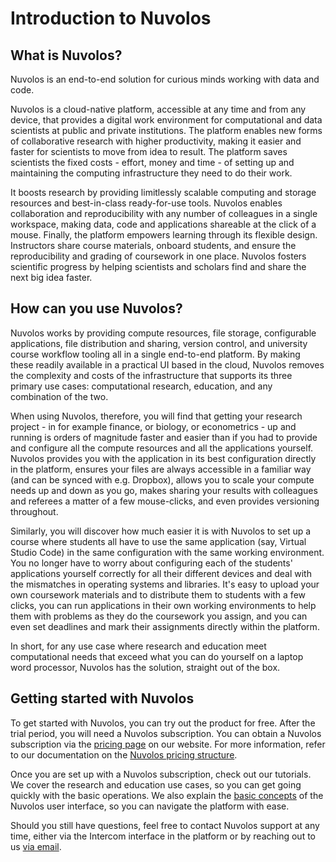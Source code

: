 # Introduction to Nuvolos

## What is Nuvolos?

Nuvolos is an end-to-end solution for curious minds working with data and code.

Nuvolos is a cloud-native platform, accessible at any time and from any device, that provides a digital work environment for computational and data scientists at public and private institutions. The platform enables new forms of collaborative research with higher productivity, making it easier and faster for scientists to move from idea to result. The platform saves scientists the fixed costs - effort, money and time - of setting up and maintaining the computing infrastructure they need to do their work.

It boosts research by providing limitlessly scalable computing and storage resources and best-in-class ready-for-use tools. Nuvolos enables collaboration and reproducibility with any number of colleagues in a single workspace, making data, code and applications shareable at the click of a mouse. Finally, the platform empowers learning through its flexible design. Instructors share course materials, onboard students, and ensure the reproducibility and grading of coursework in one place. Nuvolos fosters scientific progress by helping scientists and scholars find and share the next big idea faster.

## How can you use Nuvolos?

Nuvolos works by providing compute resources, file storage, configurable applications, file distribution and sharing, version control, and university course workflow tooling all in a single end-to-end platform. By making these readily available in a practical UI based in the cloud, Nuvolos removes the complexity and costs of the infrastructure that supports its three primary use cases: computational research, education, and any combination of the two.&#x20;

When using Nuvolos, therefore, you will find that getting your research project - in for example finance, or biology, or econometrics - up and running is orders of magnitude faster and easier than if you had to provide and configure all the compute resources and all the applications yourself. Nuvolos provides you with the application in its best configuration directly in the platform, ensures your files are always accessible in a familiar way (and can be synced with e.g. Dropbox), allows you to scale your compute needs up and down as you go, makes sharing your results with colleagues and referees a matter of a few mouse-clicks, and even provides versioning throughout.

Similarly, you will discover how much easier it is with Nuvolos to set up a course where students all have to use the same application (say, Virtual Studio Code) in the same configuration with the same working environment. You no longer have to worry about configuring each of the students' applications yourself correctly for all their different devices and deal with the mismatches in operating systems and libraries. It's easy to upload your own coursework materials and to distribute them to students with a few clicks, you can run applications in their own working environments to help them with problems as they do the coursework you assign, and you can even set deadlines and mark their assignments directly within the platform.

In short, for any use case where research and education meet computational needs that exceed what you can do yourself on a laptop word processor, Nuvolos has the solution, straight out of the box.

## Getting started with Nuvolos

To get started with Nuvolos, you can try out the product for free. After the trial period, you will need a Nuvolos subscription. You can obtain a Nuvolos subscription via the [pricing page](https://nuvolos.cloud/pricing) on our website. For more information, refer to our documentation on the [Nuvolos pricing structure](pricing-and-billing/pricing-structure.md).

Once you are set up with a Nuvolos subscription, check out our tutorials. We cover the research and education use cases, so you can get going quickly with the basic operations. We also explain the [basic concepts](getting-started/nuvolos-basic-concepts/) of the Nuvolos user interface, so you can navigate the platform with ease.

Should you still have questions, feel free to contact Nuvolos support at any time, either via the Intercom interface in the platform or by reaching out to us [via email](mailto:sales@nuvolos.cloud).
